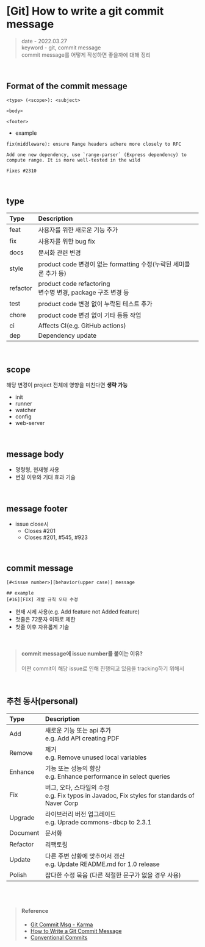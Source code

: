 # [Git] How to write a git commit message
> date - 2022.03.27  
> keyword - git, commit message  
> commit message를 어떻게 작성하면 좋을까에 대해 정리

<br>

## Format of the commit message
```
<type> (<scope>): <subject>

<body>

<footer>
```

* example
```
fix(middleware): ensure Range headers adhere more closely to RFC

Add one new dependency, use `range-parser` (Express dependency) to compute range. It is more well-tested in the wild

Fixes #2310
```


<br>

## type
| Type | Description |
|:--|:--|
| feat | 사용자를 위한 새로운 기능 추가 |
| fix | 사용자를 위한 bug fix |
| docs | 문서화 관련 변경 |
| style | product code 변경이 없는 formatting 수정(누락된 세미콜론 추가 등) |
| refactor | product code refactoring <br>변수명 변경, package 구조 변경 등 |
| test | product code 변경 없이 누락된 테스트 추가 |
| chore | product code 변경 없이 기타 등등 작업 |
| ci | Affects CI(e.g. GitHub actions) |
| dep | Dependency update |


<br>

## scope
해당 변경이 project 전체에 영향을 미친다면 **생략 가능**
* init
* runner
* watcher
* config
* web-server



<br>

## message body
* 명령형, 현재형 사용
* 변경 이유와 기대 효과 기술


<br>

## message footer
* issue close시
  * Closes #201
  * Closes #201, #545, #923


<br>

## commit message
```
[#<issue number>][behavior(upper case)] message

## example
[#16][FIX] 개발 규칙 오타 수정
```

* 현재 시제 사용(e.g. Add feature not Added feature)
* 첫줄은 72문자 이하로 제한
* 첫줄 이후 자유롭게 기술

<br>

> #### commit message에 issue number를 붙이는 이유?
> 어떤 commit이 해당 issue로 인해 진행되고 있음을 tracking하기 위해서


<br>

## 추천 동사(personal)
| Type | Description |
|:--|:--|
| Add | 새로운 기능 또는 api 추가<br>e.g. Add API creating PDF |
| Remove | 제거<br>e.g. Remove unused local variables |
| Enhance | 기능 또는 성능의 향상<br>e.g. Enhance performance in select queries |
| Fix | 버그, 오타, 스타일의 수정<br>e.g. Fix typos in Javadoc, Fix styles for standards of Naver Corp |
| Upgrade | 라이브러리 버전 업그레이드<br>e.g. Uprade commons-dbcp to 2.3.1 |
| Document | 문서화 |
| Refactor | 리팩토링|
| Update | 다른 주변 상황에 맞추어서 갱신<br>e.g. Update README.md for 1.0 release |
| Polish | 잡다한 수정 묶음 (다른 적절한 문구가 없을 경우 사용) |


<br><br>

> #### Reference
> * [Git Commit Msg - Karma](http://karma-runner.github.io/2.0/dev/git-commit-msg.html)
> * [How to Write a Git Commit Message](https://item4.github.io/2016-11-01/How-to-Write-a-Git-Commit-Message/)
> * [Conventional Commits](https://www.conventionalcommits.org/en/v1.0.0/)
